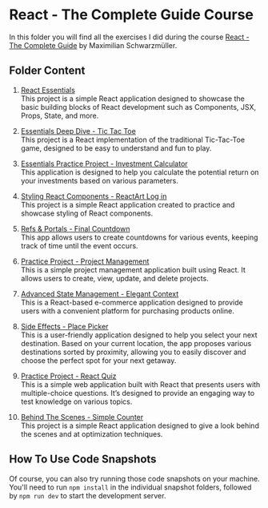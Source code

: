 # React - The Complete Guide Course

In this folder you will find all the exercises I did during the course [React - The Complete Guide](https://acad.link/reactjs) by Maximilian Schwarzmüller.

## Folder Content

1. [React Essentials](/REACT/React%20-%20The%20Complete%20Guide/01%20-%20React%20Essentials/react-essentials)<br>
   This project is a simple React application designed to showcase the basic building blocks of React development such as Components, JSX, Props, State, and more.

2. [Essentials Deep Dive - Tic Tac Toe](/REACT/React%20-%20The%20Complete%20Guide/02%20-%20Essentials%20Deep%20Dive/tic-tac-toe)<br>
   This project is a React implementation of the traditional Tic-Tac-Toe game, designed to be easy to understand and fun to play.

3. [Essentials Practice Project - Investment Calculator](/REACT/React%20-%20The%20Complete%20Guide/03%20-%20Essentials%20Practice%20Project/investment-calculator)<br>
   This application is designed to help you calculate the potential return on your investments based on various parameters.

4. [Styling React Components - ReactArt Log in](/REACT/React%20-%20The%20Complete%20Guide/04%20-%20Styling%20React%20Components/reactart-login)<br>
   This project is a simple React application created to practice and showcase styling of React components.

5. [Refs & Portals - Final Countdown](/REACT/React%20-%20The%20Complete%20Guide/05%20-%20Refs%20&%20Portals/final-countdown)<br>
   This app allows users to create countdowns for various events, keeping track of time until the event occurs.

6. [Practice Project - Project Management](/REACT/React%20-%20The%20Complete%20Guide/06%20-%20Practice%20Project/project-management)<br>
   This is a simple project management application built using React. It allows users to create, view, update, and delete projects.

7. [Advanced State Management - Elegant Context](/REACT/React%20-%20The%20Complete%20Guide/07%20-%20Advanced%20State%20Management/elegant-context)<br>
   This is a React-based e-commerce application designed to provide users with a convenient platform for purchasing products online.

8. [Side Effects - Place Picker](/REACT/React%20-%20The%20Complete%20Guide/08%20-%20Side%20Effects/place-picker)<br>
   This is a user-friendly application designed to help you select your next destination. Based on your current location, the app proposes various destinations sorted by proximity, allowing you to easily discover and choose the perfect spot for your next getaway.

9. [Practice Project - React Quiz](/REACT/React%20-%20The%20Complete%20Guide/09%20-%20Practice%20Project/react-quiz)<br>
   This is a simple web application built with React that presents users with multiple-choice questions. It’s designed to provide an engaging way to test knowledge on various topics.

10. [Behind The Scenes - Simple Counter](/REACT/React%20-%20The%20Complete%20Guide/10%20-%20Behind%20The%20Scenes/simple-counter)<br>
    This project is a simple React application designed to give a look behind the scenes and at optimization techniques.

## How To Use Code Snapshots

Of course, you can also try running those code snapshots on your machine. You'll need to run `npm install` in the individual snapshot folders, followed by `npm run dev` to start the development server.
